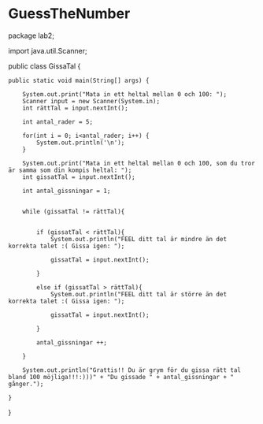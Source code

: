 # GuessTheNumber
package lab2;

import java.util.Scanner;

public class GissaTal {

	
	public static void main(String[] args) {
		
		System.out.print("Mata in ett heltal mellan 0 och 100: ");
		Scanner input = new Scanner(System.in);
		int rättTal = input.nextInt();
		
		int antal_rader = 5;
		
		for(int i = 0; i<antal_rader; i++) {
			System.out.println('\n');
		}
		
		System.out.print("Mata in ett heltal mellan 0 och 100, som du tror är samma som din kompis heltal: ");
		int gissatTal = input.nextInt();
		
		int antal_gissningar = 1;
		
		
		while (gissatTal != rättTal){
		
	
			if (gissatTal < rättTal){
				System.out.println("FEEL ditt tal är mindre än det korrekta talet :( Gissa igen: ");
			
				gissatTal = input.nextInt();
				
			}
			
			else if (gissatTal > rättTal){
				System.out.println("FEEL ditt tal är större än det korrekta talet :( Gissa igen: ");
			
				gissatTal = input.nextInt();
				
			}
		
			antal_gissningar ++;
	
		}
		
		System.out.println("Grattis!! Du är grym för du gissa rätt tal bland 100 möjliga!!!:)))" + "Du gissade " + antal_gissningar + " gånger.");
			
	}
}

